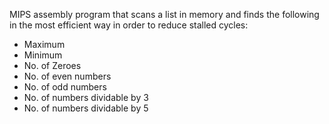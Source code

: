 MIPS assembly program that scans a list in memory and finds the following in the most efficient way in order to reduce stalled cycles:
- Maximum
- Minimum
- No. of Zeroes
- No. of even numbers
- No. of odd numbers
- No. of numbers dividable by 3
- No. of numbers dividable by 5